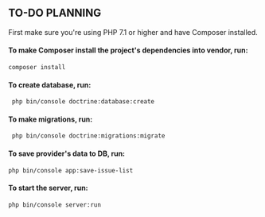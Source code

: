 ## TO-DO PLANNING

First make sure you're using PHP 7.1 or higher and have Composer installed.

#### To make Composer install the project's dependencies into vendor, run: 
```
composer install
```

#### To create database, run:
```
 php bin/console doctrine:database:create
```

#### To make migrations, run:
```
 php bin/console doctrine:migrations:migrate
```


#### To save provider's data to DB, run:
```
php bin/console app:save-issue-list
```

#### To start the server, run:
```
php bin/console server:run
```
